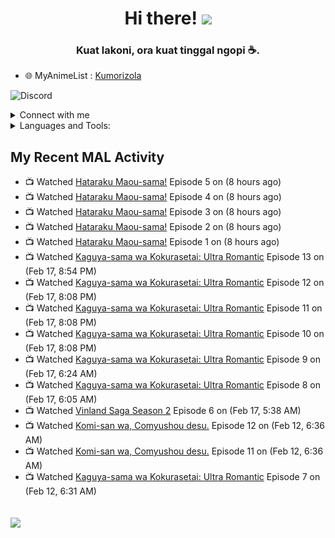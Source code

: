 <h1 align="center">Hi there! <img src="https://media.giphy.com/media/hvRJCLFzcasrR4ia7z/giphy.gif" width="25px"> </h1>
<h3 align="center">Kuat lakoni, ora kuat tinggal ngopi ☕.</h3>

- 🌐 MyAnimeList : [Kumorizola](https://myanimelist.net/animelist/Kumorizola)

![Discord](https://discord.c99.nl/widget/theme-3/761213268009943051.png)
<details>
      <summary>Connect with me</summary>
    <p align="left">
        <a href="https://www.facebook.com/kumori.hartley.1" target="blank"><img align="center"
                src="https://raw.githubusercontent.com/rahuldkjain/github-profile-readme-generator/master/src/images/icons/Social/facebook.svg"
                alt="kumori hartley" height="30" width="40" /></a>
        <a href="https://www.instagram.com/kumorizola/" target="blank"><img align="center"
                src="https://raw.githubusercontent.com/rahuldkjain/github-profile-readme-generator/master/src/images/icons/Social/instagram.svg"
                alt="kumorizola" height="30" width="40" /></a>
        <a href="https://discord.com" target="blank"><img align="center"
                src="https://raw.githubusercontent.com/rahuldkjain/github-profile-readme-generator/master/src/images/icons/Social/discord.svg"
                alt="Kumori#5882" height="30" width="40" /></a>
    </p>
</details>

<details>
    <summary align="left">Languages and Tools:</summary>
<p align="left">
      <a href="https://www.w3schools.com/css/" target="_blank">
        <img src="https://raw.githubusercontent.com/devicons/devicon/master/icons/css3/css3-original-wordmark.svg"
            alt="css3" width="40" height="40" /> </a> <a href="https://www.w3.org/html/" target="_blank"> <img
            src="https://raw.githubusercontent.com/devicons/devicon/master/icons/html5/html5-original-wordmark.svg"
            alt="html5" width="40" height="40" /> </a> <a href="https://www.java.com" target="_blank"> <img
            src="https://raw.githubusercontent.com/devicons/devicon/master/icons/java/java-original.svg" alt="java"
            width="40" height="40" /> </a> <a href="https://developer.mozilla.org/en-US/docs/Web/JavaScript"
            target="_blank"> <img
            src="https://raw.githubusercontent.com/devicons/devicon/master/icons/javascript/javascript-original.svg"
            alt="javascript" width="40" height="40" /> </a> <a href="https://nodejs.org" target="_blank"> <img
            src="https://raw.githubusercontent.com/devicons/devicon/master/icons/nodejs/nodejs-original-wordmark.svg"
            alt="nodejs" width="40" height="40" /> </a> <a href="https://www.python.org" target="_blank"> <img
            src="https://raw.githubusercontent.com/devicons/devicon/master/icons/python/python-original.svg"
            alt="python" width="40" height="40" /> </a> <a href="https://www.typescriptlang.org/" target="_blank"> <img
            src="https://raw.githubusercontent.com/devicons/devicon/master/icons/typescript/typescript-original.svg" 
            alt="typescript" width="40" height="40" /> </a> <a href="https://www.photoshop.com/en" target="_blank"> <img
            src="https://upload.wikimedia.org/wikipedia/commons/a/af/Adobe_Photoshop_CC_icon.svg" alt="photoshop" width="40" height="40"/> </a>
            <a href="https://www.adobe.com/products/premiere.html" target="_blank"> <img
            src="https://upload.wikimedia.org/wikipedia/commons/4/40/Adobe_Premiere_Pro_CC_icon.svg" alt="Premiere pro" width="40" height="40"/> </a>
            <a href="https://www.adobe.com/in/products/illustrator.html" target="_blank"> <img 
            src="https://upload.wikimedia.org/wikipedia/commons/f/fb/Adobe_Illustrator_CC_icon.svg" alt="illustrator" width="40" height="40"/> </a>
      
 </details>
 
 <h2> My Recent MAL Activity</h2>
<!-- MAL_ACTIVITY:start -->

- 📺 Watched [Hataraku Maou-sama!](https://MyAnimeList.net/anime.php?id=15809) Episode 5 on (8 hours ago)
- 📺 Watched [Hataraku Maou-sama!](https://MyAnimeList.net/anime.php?id=15809) Episode 4 on (8 hours ago)
- 📺 Watched [Hataraku Maou-sama!](https://MyAnimeList.net/anime.php?id=15809) Episode 3 on (8 hours ago)
- 📺 Watched [Hataraku Maou-sama!](https://MyAnimeList.net/anime.php?id=15809) Episode 2 on (8 hours ago)
- 📺 Watched [Hataraku Maou-sama!](https://MyAnimeList.net/anime.php?id=15809) Episode 1 on (8 hours ago)
- 📺 Watched [Kaguya-sama wa Kokurasetai: Ultra Romantic](https://MyAnimeList.net/anime.php?id=43608) Episode 13 on (Feb 17, 8:54 PM)
- 📺 Watched [Kaguya-sama wa Kokurasetai: Ultra Romantic](https://MyAnimeList.net/anime.php?id=43608) Episode 12 on (Feb 17, 8:08 PM)
- 📺 Watched [Kaguya-sama wa Kokurasetai: Ultra Romantic](https://MyAnimeList.net/anime.php?id=43608) Episode 11 on (Feb 17, 8:08 PM)
- 📺 Watched [Kaguya-sama wa Kokurasetai: Ultra Romantic](https://MyAnimeList.net/anime.php?id=43608) Episode 10 on (Feb 17, 8:08 PM)
- 📺 Watched [Kaguya-sama wa Kokurasetai: Ultra Romantic](https://MyAnimeList.net/anime.php?id=43608) Episode 9 on (Feb 17, 6:24 AM)
- 📺 Watched [Kaguya-sama wa Kokurasetai: Ultra Romantic](https://MyAnimeList.net/anime.php?id=43608) Episode 8 on (Feb 17, 6:05 AM)
- 📺 Watched [Vinland Saga Season 2](https://MyAnimeList.net/anime.php?id=49387) Episode 6 on (Feb 17, 5:38 AM)
- 📺 Watched [Komi-san wa, Comyushou desu.](https://MyAnimeList.net/anime.php?id=48926) Episode 12 on (Feb 12, 6:36 AM)
- 📺 Watched [Komi-san wa, Comyushou desu.](https://MyAnimeList.net/anime.php?id=48926) Episode 11 on (Feb 12, 6:36 AM)
- 📺 Watched [Kaguya-sama wa Kokurasetai: Ultra Romantic](https://MyAnimeList.net/anime.php?id=43608) Episode 7 on (Feb 12, 6:31 AM)

<!-- MAL_ACTIVITY:end -->

  
<h2 align="left"> <img src="https://media.discordapp.net/attachments/918405470073520168/919220018355523584/ezgif.com-gif-maker_1.gif">
